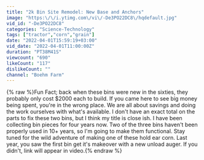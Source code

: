 ```yaml
---
title: "2k Bin Site Remodel: New Base and Anchors"
image: "https:\/\/i.ytimg.com\/vi\/-De3PO22DC8\/hqdefault.jpg"
vid_id: "-De3PO22DC8"
categories: "Science-Technology"
tags: ["tractor","corn","grain"]
date: "2022-04-01T15:59:19+03:00"
vid_date: "2022-04-01T11:00:00Z"
duration: "PT38M41S"
viewcount: "690"
likeCount: "117"
dislikeCount: ""
channel: "Boehm Farm"
---
```

{% raw %}Fun Fact; back when these bins were new in the sixties, they probably only cost $2000 each to build. If you came here to see big money being spent, you're in the wrong place. We are all about savings and doing the work ourselves with what's available. I don't have an exact total on the parts to fix these two bins, but  I think my title is close ish. I have been collecting bin pieces for four years now.  Two of the three bins haven't been properly used in 10+ years, so I'm going to make them functional. Stay tuned for the wild adventure of making one of these hold ear corn. Last year, you saw the first bin get it's makeover with a new unload auger. If you didn't, link will appear in video.{% endraw %}
